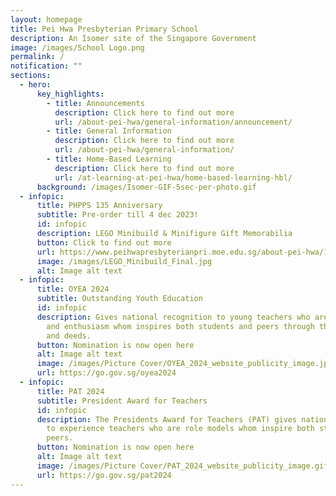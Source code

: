 ```yaml
---
layout: homepage
title: Pei Hwa Presbyterian Primary School
description: An Isomer site of the Singapore Government
image: /images/School Logo.png
permalink: /
notification: ""
sections:
  - hero:
      key_highlights:
        - title: Announcements
          description: Click here to find out more
          url: /about-pei-hwa/general-information/announcement/
        - title: General Information
          description: Click here to find out more
          url: /about-pei-hwa/general-information/
        - title: Home-Based Learning
          description: Click here to find out more
          url: /at-learning-at-pei-hwa/home-based-learning-hbl/
      background: /images/Isomer-GIF-5sec-per-photo.gif
  - infopic:
      title: PHPPS 135 Anniversary
      subtitle: Pre-order till 4 dec 2023!
      id: infopic
      description: LEGO Minibuild & Minifigure Gift Memorabilia
      button: Click to find out more
      url: https://www.peihwapresbyterianpri.moe.edu.sg/about-pei-hwa/135th-phpps-anniversary/
      image: /images/LEGO_Minibuild_Final.jpg
      alt: Image alt text
  - infopic:
      title: OYEA 2024
      subtitle: Outstanding Youth Education
      id: infopic
      description: Gives national recognition to young teachers who are role models
        and enthusiasm whom inspires both students and peers through their words
        and deeds.
      button: Nomination is now open here
      alt: Image alt text
      image: /images/Picture Cover/OYEA_2024_website_publicity_image.jpg
      url: https://go.gov.sg/oyea2024
  - infopic:
      title: PAT 2024
      subtitle: President Award for Teachers
      id: infopic
      description: The Presidents Award for Teachers (PAT) gives national recognition
        to experience teachers who are role models whom inspire both student and
        peers.
      button: Nomination is now open here
      alt: Image alt text
      image: /images/Picture Cover/PAT_2024_website_publicity_image.gif
      url: https://go.gov.sg/pat2024
---
```

